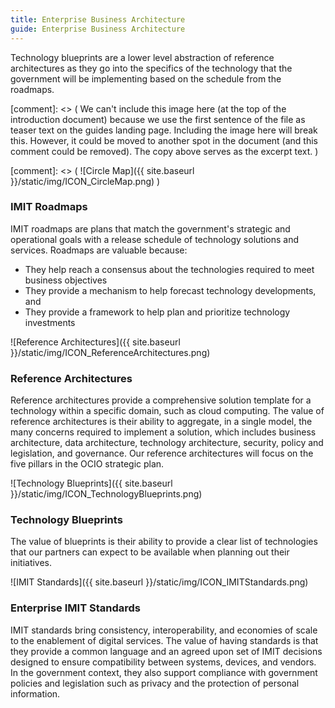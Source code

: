 ```yaml
---
title: Enterprise Business Architecture
guide: Enterprise Business Architecture
---
```


Technology blueprints are a lower level abstraction of reference architectures as they go into the specifics of the technology that the government will be implementing based on the schedule from the roadmaps.

[comment]: <> ( We can't include this image here (at the top of the introduction document) because we use the first sentence of the file as teaser text on the guides landing page. Including the image here will break this. However, it could be moved to another spot in the document (and this comment could be removed). The copy above serves as the excerpt text. )

[comment]: <> ( ![Circle Map]({{ site.baseurl }}/static/img/ICON_CircleMap.png) )

### IMIT Roadmaps

IMIT roadmaps are plans that match the government's strategic and operational goals with a release schedule of technology solutions and services. Roadmaps are valuable because:

- They help reach a consensus about the technologies required to meet business objectives
- They provide a mechanism to help forecast technology developments, and
- They provide a framework to help plan and prioritize technology investments

![Reference Architectures]({{ site.baseurl }}/static/img/ICON_ReferenceArchitectures.png)

### Reference Architectures

Reference architectures provide a comprehensive solution template for a technology within a specific domain, such as cloud computing. The value of reference architectures is their ability to aggregate, in a single model, the many concerns required to implement a solution, which includes business architecture, data architecture, technology architecture, security, policy and legislation, and governance. Our reference architectures will focus on the five pillars in the OCIO strategic plan.

![Technology Blueprints]({{ site.baseurl }}/static/img/ICON_TechnologyBlueprints.png)

### Technology Blueprints

The value of blueprints is their ability to provide a clear list of technologies that our partners can expect to be available when planning out their initiatives.

![IMIT Standards]({{ site.baseurl }}/static/img/ICON_IMITStandards.png)

### Enterprise IMIT Standards

IMIT standards bring consistency, interoperability, and economies of scale to the enablement of digital services. The value of having standards is that they provide a common language and an agreed upon set of IMIT decisions designed to ensure compatibility between systems, devices, and vendors. In the government context, they also support compliance with government policies and legislation such as privacy and the protection of personal information.
